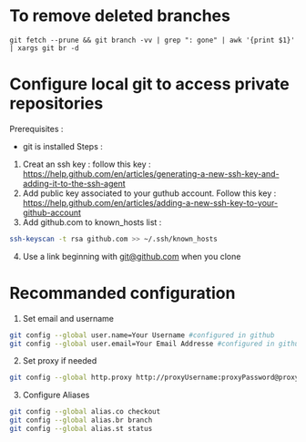 # To remove deleted branches
```linux
git fetch --prune && git branch -vv | grep ": gone" | awk '{print $1}' | xargs git br -d
```
# Configure local git to access private repositories
Prerequisites :
* git is installed
Steps :
1. Creat an ssh key : follow this key : https://help.github.com/en/articles/generating-a-new-ssh-key-and-adding-it-to-the-ssh-agent
2. Add public key associated to your guthub account. Follow this key : https://help.github.com/en/articles/adding-a-new-ssh-key-to-your-github-account
3. Add github.com to known_hosts list :
```bash
ssh-keyscan -t rsa github.com >> ~/.ssh/known_hosts
```
4. Use a link beginning with git@github.com when you clone

# Recommanded configuration
1. Set email and username
```bash
git config --global user.name=Your Username #configured in github
git config --global user.email=Your Email Addresse #configured in github
```
2. Set proxy if needed
```bash
git config --global http.proxy http://proxyUsername:proxyPassword@proxy.server.com:port
```
3. Configure Aliases
```bash
git config --global alias.co checkout
git config --global alias.br branch
git config --global alias.st status
```
